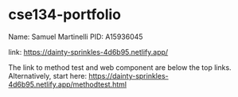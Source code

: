 # cse134-portfolio

Name: Samuel Martinelli
PID: A15936045

link: https://dainty-sprinkles-4d6b95.netlify.app/


The link to method test and web component are below the top links. Alternatively, start here: https://dainty-sprinkles-4d6b95.netlify.app/methodtest.html


